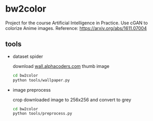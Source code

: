 # bw2color
Project for the course Artificial Intelligence in Practice.
Use cGAN to colorize Anime images.
Reference: https://arxiv.org/abs/1611.07004

## tools

- dataset spider

    download [wall.alphacoders.com](https://wall.alphacoders.com) thumb image

    ```bash
    cd bw2color
    python tools/wallpaper.py
    ```

- image preprocess

    crop downloaded image to 256x256 and convert to grey

    ```bash
    cd bw2color
    python tools/preprocess.py
    ```